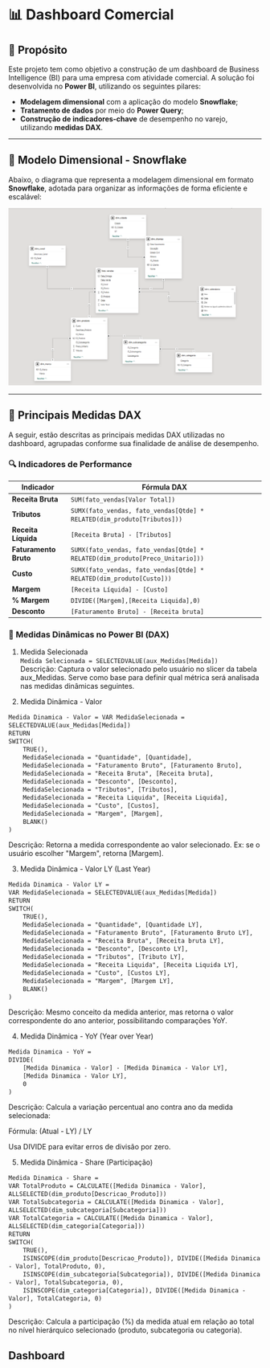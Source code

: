 # 📊 Dashboard Comercial

## 🎯 Propósito

Este projeto tem como objetivo a construção de um dashboard de Business Intelligence (BI) para uma empresa com atividade comercial. A solução foi desenvolvida no **Power BI**, utilizando os seguintes pilares:

- **Modelagem dimensional** com a aplicação do modelo **Snowflake**;
- **Tratamento de dados** por meio do **Power Query**;
- **Construção de indicadores-chave** de desempenho no varejo, utilizando **medidas DAX**.

---

## 🧩 Modelo Dimensional - Snowflake

Abaixo, o diagrama que representa a modelagem dimensional em formato **Snowflake**, adotada para organizar as informações de forma eficiente e escalável:

![Modelo Snowflake](./imagens_doc/Snowflake.png)

---

## 📐 Principais Medidas DAX

A seguir, estão descritas as principais medidas DAX utilizadas no dashboard, agrupadas conforme sua finalidade de análise de desempenho.

### 🔍 Indicadores de Performance

| Indicador             | Fórmula DAX                                                                 |
|-----------------------|-----------------------------------------------------------------------------|
| **Receita Bruta**     | `SUM(fato_vendas[Valor Total])`                                             |
| **Tributos**          | `SUMX(fato_vendas, fato_vendas[Qtde] * RELATED(dim_produto[Tributos]))`     |
| **Receita Líquida**   | `[Receita Bruta] - [Tributos]`                                              |
| **Faturamento Bruto** | `SUMX(fato_vendas, fato_vendas[Qtde] * RELATED(dim_produto[Preco_Unitario]))`|
| **Custo**             | `SUMX(fato_vendas, fato_vendas[Qtde] * RELATED(dim_produto[Custo]))`        |
| **Margem**            | `[Receita Líquida] - [Custo]`                                               |
| **% Margem**          | `DIVIDE([Margem],[Receita Liquida],0)`                                      |
| **Desconto**          | `[Faturamento Bruto] - [Receita bruta]`                                     |

### 🔧 Medidas Dinâmicas no Power BI (DAX)
1. Medida Selecionada  
``` Medida Selecionada = SELECTEDVALUE(aux_Medidas[Medida]) ```  
Descrição:
Captura o valor selecionado pelo usuário no slicer da tabela aux_Medidas. Serve como base para definir qual métrica será analisada nas medidas dinâmicas seguintes.

2. Medida Dinâmica - Valor
```
Medida Dinamica - Valor = VAR MedidaSelecionada = SELECTEDVALUE(aux_Medidas[Medida])
RETURN
SWITCH(
    TRUE(),
    MedidaSelecionada = "Quantidade", [Quantidade],
    MedidaSelecionada = "Faturamento Bruto", [Faturamento Bruto],
    MedidaSelecionada = "Receita Bruta", [Receita bruta],
    MedidaSelecionada = "Desconto", [Desconto],
    MedidaSelecionada = "Tributos", [Tributos],
    MedidaSelecionada = "Receita Liquida", [Receita Liquida],
    MedidaSelecionada = "Custo", [Custos],
    MedidaSelecionada = "Margem", [Margem],
    BLANK()
)
```
Descrição:
Retorna a medida correspondente ao valor selecionado. Ex: se o usuário escolher "Margem", retorna [Margem].

3. Medida Dinâmica - Valor LY (Last Year)
```
Medida Dinamica - Valor LY = 
VAR MedidaSelecionada = SELECTEDVALUE(aux_Medidas[Medida])
RETURN
SWITCH(
    TRUE(),
    MedidaSelecionada = "Quantidade", [Quantidade LY],
    MedidaSelecionada = "Faturamento Bruto", [Faturamento Bruto LY],
    MedidaSelecionada = "Receita Bruta", [Receita bruta LY],
    MedidaSelecionada = "Desconto", [Desconto LY],
    MedidaSelecionada = "Tributos", [Tributo LY],
    MedidaSelecionada = "Receita Liquida", [Receita Liquida LY],
    MedidaSelecionada = "Custo", [Custos LY],
    MedidaSelecionada = "Margem", [Margem LY],
    BLANK()
)
```
Descrição:
Mesmo conceito da medida anterior, mas retorna o valor correspondente do ano anterior, possibilitando comparações YoY.

4. Medida Dinâmica - YoY (Year over Year)
```
Medida Dinamica - YoY = 
DIVIDE(
    [Medida Dinamica - Valor] - [Medida Dinamica - Valor LY],
    [Medida Dinamica - Valor LY],
    0
)
```
Descrição:
Calcula a variação percentual ano contra ano da medida selecionada:

Fórmula: (Atual - LY) / LY

Usa DIVIDE para evitar erros de divisão por zero.

5. Medida Dinâmica - Share (Participação)
```
Medida Dinamica - Share = 
VAR TotalProduto = CALCULATE([Medida Dinamica - Valor], ALLSELECTED(dim_produto[Descricao_Produto]))
VAR TotalSubcategoria = CALCULATE([Medida Dinamica - Valor], ALLSELECTED(dim_subcategoria[Subcategoria]))
VAR TotalCategoria = CALCULATE([Medida Dinamica - Valor], ALLSELECTED(dim_categoria[Categoria]))
RETURN
SWITCH(
    TRUE(),
    ISINSCOPE(dim_produto[Descricao_Produto]), DIVIDE([Medida Dinamica - Valor], TotalProduto, 0),
    ISINSCOPE(dim_subcategoria[Subcategoria]), DIVIDE([Medida Dinamica - Valor], TotalSubcategoria, 0),
    ISINSCOPE(dim_categoria[Categoria]), DIVIDE([Medida Dinamica - Valor], TotalCategoria, 0)
)
```
Descrição:
Calcula a participação (%) da medida atual em relação ao total no nível hierárquico selecionado (produto, subcategoria ou categoria).


## Dashboard


